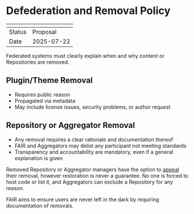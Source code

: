 # Defederation and Removal Policy

| <!-- --> | <!-- -->   |
|----------|------------|
| Status   | Proposal   |
| Date     | 2025-07-22 |

Federated systems must clearly explain when and why content or Repositories are removed.

## Plugin/Theme Removal

- Requires public reason
- Propagated via metadata
- May include license issues, security problems, or author request

## Repository or Aggregator Removal

- Any removal requires a clear rationale and documentation thereof
- FAIR and Aggregators may delist any participant not meeting standards
- Transparency and accountability are mandatory, even if a general explanation is given

Removed Repository or Aggregator managers have the option to [appeal](appeals.md) their removal, however restoration is never a guarantee. No one is forced to host code or list it, and Aggregators can exclude a Repository for any reason.

FAIR aims to ensure users are never left in the dark by requiring documentation of removals.
